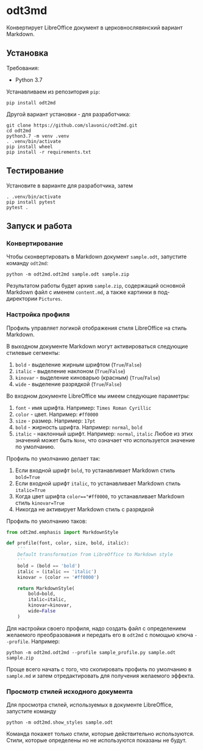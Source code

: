 # odt3md
Конвертирует LibreOffice документ в церковнослявянский вариант Markdown.

## Установка

Требования:
* Python 3.7

Устанавливаем из репозитория `pip`:

    pip install odt2md

Другой вариант установки - для разработчика:

    git clone https://github.com/slavonic/odt2md.git
    cd odt2md
    python3.7 -m venv .venv
    . .venv/bin/activate
    pip install wheel
    pip install -r requirements.txt

## Тестирование

Установите в варианте для разработчика, затем

    . .venv/bin/activate
    pip install pytest
    pytest .

## Запуск и работа

### Конвертирование

Чтобы сконвертировать в Markdown документ `sample.odt`, запустите команду `odt2md`:

    python -m odt2md.odt2md sample.odt sample.zip

Результатом работы будет архив `sample.zip`, содержащий основной Markdown файл с именем
`content.md`, а также картинки в под-директории `Pictures`.

### Настройка профиля
Профиль управляет логикой отображения стиля LibreOffice на стиль Markdown.

В выходном документе Markdown могут активироваться следующие стилевые сегменты:
1. `bold` - выделение жирным шрифтом (`True`/`False`)
2. `italic` - выделение наклоном (`True`/`False`)
3. `kinovar` - выделение киноварью (красным) (`True`/`False`)
4. `wide` - выделение разрядкой (`True`/`False`)

Во входном документе LibreOffice мы имеем следующие параметры:
1. `font` - имя шрифта. Например: `Times Roman Cyrillic`
2. `color` - цвет. Например: `#ff0000`
3. `size` - размер. Например: `17pt`
4. `bold` - жирность шрифта. Например: `normal`, `bold`
5. `italic` - наклонный шрифт. Например: `normal`, `italic`
Любое из этих значений может быть `None`, что означает что используется значение
по умолчанию.

Профиль по умолчанию делает так:
1. Если входной шрифт `bold`, то устанавливает Markdown стиль `bold=True`
2. Если входной шрифт `italic`, то устанавливает Markdown стиль `italic=True`
3. Когда цвет шрифта `color=="#ff0000`, то устанавливает Markdown стиль `kinovar=True`
4. Никогда не активирует Markdown стиль с разрядкой

Профиль по умолчанию таков:
```python
from odt2md.emphasis import MarkdownStyle

def profile(font, color, size, bold, italic):
    '''
    Default transformation from LibreOffice to Markdown style
    '''
    bold = (bold == 'bold')
    italic = (italic == 'italic')
    kinovar = (color == '#ff0000')

    return MarkdownStyle(
        bold=bold,
        italic=italic,
        kinovar=kinovar,
        wide=False
    )
```

Для настройки своего профиля, надо создать файл с определением желаемого преобразования
и передать его в `odt2md` с помощью ключа `--profile`. Например:

    python -m odt2md.odt2md --profile sample_profile.py sample.odt sample.zip

Проще всего начать с того, что скопировать профиль по умолчанию в `sample.md` и затем
отредактировать для получения желаемого эффекта.

### Просмотр стилей исходного документа

Для просмотра стилей, используемых в документе LibreOffice, запустите команду

    python -m odt2md.show_styles sample.odt

Команда покажет только стили, которые действительно используются. Стили, которые определены
но не используются показаны не будут.


